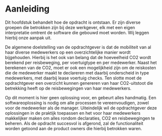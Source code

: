 # Aanleiding

Dit hoofdstuk behandelt hoe de opdracht is ontstaan. Er zijn diverse groepen die betrokken zijn bij deze werkgever, elk met een eigen interpretatie omtrent de software die gebouwd moet worden. Wij leggen hierbij onze aanpak uit.

De algemene doelstelling van de opdrachtgever is dat de mobiliteit van al haar diverse medewerkers op een overzichtelijke manier wordt bijgehouden. Hierbij is het ook van belang dat de hoeveelheid CO2 wordt berekend per reisbeweging, per voertuigtype en per medewerker. Naast het berekenen van de CO2, moet er ook een mogelijkheid zijn om de reiskosten die de medewerker maakt te declareren met daarbij onderscheid in type medewerkers, met daarbij lease voertuig checks. Ten slotte moet de opdrachtgever een overzicht kunnen genereren van haar CO2-uitstoot die betrekking heeft op de reisbewegingen van haar medewerkers. 

Op dit moment is hier geen oplossing voor, en gebeurt alles handmatig. Een softwareoplossing is nodig om alle processen te vereenvoudigen, zowel voor de medewerker als de manager. Uiteindelijk wil de opdrachtgever deze oplossingen in de praktijk toepassen en het voor haar medewerkers makkelijker maken om alles rondom declaraties, CO2 en reisbewegingen te beheren. Als de opdracht succesvol is afgerond, zal de functionaliteit worden getoond aan de product owners die hierbij betrokken waren.